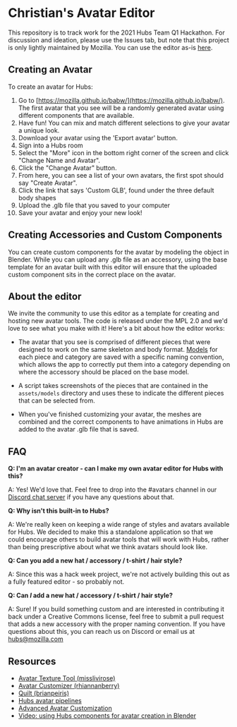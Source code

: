 # Christian's Avatar Editor

This repository is to track work for the 2021 Hubs Team Q1 Hackathon. For discussion and ideation, please use the Issues tab, but note that this project is only lightly maintained by Mozilla. You can use the editor as-is [here](https://mozilla.github.io/babw/).

## Creating an Avatar
To create an avatar for Hubs: 
1. Go to [https://mozilla.github.io/babw/](https://mozilla.github.io/babw/). The first avatar that you see will be a randomly generated avatar using different components that are available. 
2. Have fun! You can mix and match different selections to give your avatar a unique look. 
3. Download your avatar using the 'Export avatar' button. 
4. Sign into a Hubs room
5. Select the "More" icon in the bottom right corner of the screen and click "Change Name and Avatar".
6. Click the "Change Avatar" button.
7. From here, you can see a list of your own avatars, the first spot should say "Create Avatar".
8. Click the link that says 'Custom GLB', found under the three default body shapes
9. Upload the .glb file that you saved to your computer
10. Save your avatar and enjoy your new look!

## Creating Accessories and Custom Components
You can create custom components for the avatar by modeling the object in Blender. While you can upload any .glb file as an accessory, using the base template for an avatar built with this editor will ensure that the uploaded custom component sits in the correct place on the avatar. 

## About the editor
We invite the community to use this editor as a template for creating and hosting new avatar tools. The code is released under the MPL 2.0 and we'd love to see what you make with it! Here's a bit about how the editor works:

* The avatar that you see is comprised of different pieces that were designed to work on the same skeleton and body format. [Models](https://github.com/mozilla/babw/tree/main/assets/models) for each piece and category are saved with a specific naming convention, which allows the app to correctly put them into a category depending on where the accessory should be placed on the base model.
 
* A script takes screenshots of the pieces that are contained in the `assets/models` directory and uses these to indicate the different pieces that can be selected from. 

* When you've finished customizing your avatar, the meshes are combined and the correct components to have animations in Hubs are added to the avatar .glb file that is saved. 

## FAQ
**Q: I'm an avatar creator - can I make my own avatar editor for Hubs with this?**

A: Yes! We'd love that. Feel free to drop into the #avatars channel in our [Discord chat server](https://discord.gg/dFJncWwHun) if you have any questions about that. 

**Q: Why isn't this built-in to Hubs?**

A: We're really keen on keeping a wide range of styles and avatars available for Hubs. We decided to make this a standalone application so that we could encourage others to build avatar tools that will work with Hubs, rather than being prescriptive about what we think avatars should look like. 

**Q: Can you add a new hat / accessory / t-shirt / hair style?** 

A: Since this was a hack week project, we're not actively building this out as a fully featured editor - so probably not. 

**Q: Can _*I*_ add a new hat / accessory / t-shirt / hair style?**

A: Sure! If you build something custom and are interested in contributing it back under a Creative Commons license, feel free to submit a pull request that adds a new accessory with the proper naming convention. If you have questions about this, you can reach us on Discord or email us at hubs@mozilla.com

## Resources
- [Avatar Texture Tool (misslivirose)](https://github.com/misslivirose/avatar-texture-tool)
- [Avatar Customizer (rhiannanberry)](https://github.com/rhiannanberry/Avatar-Customizer)
- [Quilt (brianpeiris)](https://github.com/brianpeiris/quilt)
- [Hubs avatar pipelines](github.com/mozillareality/hubs-avatar-pipelines/)
- [Advanced Avatar Customization](https://hubs.mozilla.com/docs/creators-advanced-avatar-customization.html) 
- [Video: using Hubs components for avatar creation in Blender](https://www.youtube.com/watch?v=qBvZhh6KVcg) 
